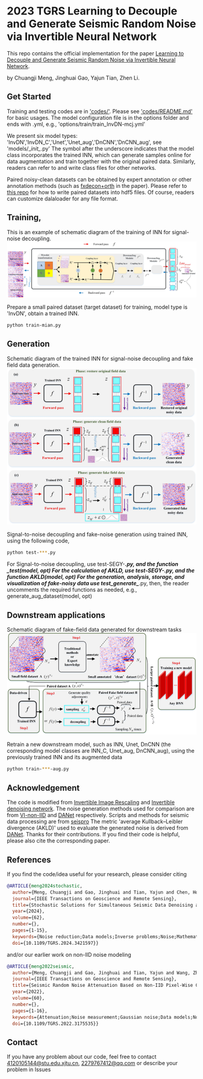 # 2023 TGRS Learning to Decouple and Generate Seismic Random Noise via Invertible Neural Network
This repo contains the official implementation for the paper [Learning to Decouple and Generate Seismic Random Noise via Invertible Neural Network](https://ieeexplore.ieee.org/document/10227303). 

by Chuangji Meng, Jinghuai Gao, Yajun Tian, Zhen Li.


## Get Started
Training and testing codes are in ['codes/'](./codes/). Please see ['codes/README.md'](./codes/README.md) for basic usages.
The model configuration file is in the options folder and ends with .yml, e.g., 'options/train/train_InvDN-mcj.yml'

We present six model types: 'InvDN','InvDN_C','Unet','Unet_aug','DnCNN','DnCNN_aug', see 'models/\__init\__.py'
The symbol after the underscore indicates that the model class incorporates the trained INN, which can generate samples online for data augmentation and 
train together with the original paired data. Similarly, readers can refer to and write class files for other networks.

Paired noisy-clean datasets can be obtained by expert annotation or other annotation methods (such as [fxdecon+orth](https://github.com/mengchuangji/SRNGF/tree/main/seispro/localortho) in the paper).
Please refer to [this repo](https://github.com/mengchuangji/SRNGF/tree/main/seispro/localortho) for how to write paired datasets into hdf5 files. Of course, readers can customize dalaloader for any file format.

## Training, 

This is an example of schematic diagram of the training of INN for signal-noise decoupling.
![INN_train](assets/INN_train.jpg)

Prepare a small paired dataset (target dataset) for training, model type is 'InvDN', obtain a trained INN.
```bash
python train-mian.py 
```

## Generation 
Schematic diagram of the trained INN for signal-noise decoupling and fake field data generation.
![INN_generate](assets/INN_generate.jpg)

Signal-to-noise decoupling and fake-noise generation using trained INN, using the following code,
```bash
python test-***.py 
```
For Signal-to-noise decoupling, use test-SEGY-***.py, and the function ***_test(model, opt)
For the calculation of AKLD, use test-SEGY-***.py, and the function AKLD(model, opt)
For the generation, analysis, storage, and visualization of fake-noisy data use test_generate_***.py, 
then, the reader uncomments the required functions as needed, e.g., generate_aug_dataset(model, opt)

## Downstream applications
Schematic diagram of fake-field data generated for downstream tasks
![workflow](assets/workflow.jpg)

Retrain a new downstream model, such as INN, Unet, DnCNN (the corresponding model classes are INN_C, Unet_aug, DnCNN_aug),
using the previously trained INN and its augmented data 
```bash
python train-***-aug.py 
```

## Acknowledgement
The code is modified from [Invertible Image Rescaling](https://github.com/pkuxmq/Invertible-Image-Rescaling) and [Invertible denoising network](https://github.com/Yang-Liu1082/InvDN). 
The noise generation methods used for comparison are from [VI-non-IID](https://github.com/mengchuangji/VI-Non-IID) and [DANet](https://github.com/zsyOAOA/DANet) respectively.
Scripts and methods for seismic data processing are from [seispro](https://github.com/mengchuangji/SRNGF/tree/main/seispro)
The metric 'average Kullback–Leibler divergence (AKLD)' used to evaluate the generated noise is derived from [DANet](https://github.com/zsyOAOA/DANet).
Thanks for their contributions. If you find their code is helpful, please also cite the corresponding paper. 

## References

If you find the code/idea useful for your research, please consider citing

```bib
@ARTICLE{meng2024stochastic,
  author={Meng, Chuangji and Gao, Jinghuai and Tian, Yajun and Chen, Hongling and Zhang, Wei and Luo, Renyu},
  journal={IEEE Transactions on Geoscience and Remote Sensing}, 
  title={Stochastic Solutions for Simultaneous Seismic Data Denoising and Reconstruction via Score-Based Generative Models}, 
  year={2024},
  volume={62},
  number={},
  pages={1-15},
  keywords={Noise reduction;Data models;Inverse problems;Noise;Mathematical models;Training;Stochastic processes;Denoising;Langevin dynamics;posterior sampling;reconstruction;score-based generative models (SGMs);stochastic solutions},
  doi={10.1109/TGRS.2024.3421597}}
```

and/or our earlier work on non-IID noise modeling

```bib
@ARTICLE{meng2022seismic,
  author={Meng, Chuangji and Gao, Jinghuai and Tian, Yajun and Wang, Zhiqiang},
  journal={IEEE Transactions on Geoscience and Remote Sensing}, 
  title={Seismic Random Noise Attenuation Based on Non-IID Pixel-Wise Gaussian Noise Modeling}, 
  year={2022},
  volume={60},
  number={},
  pages={1-16},
  keywords={Attenuation;Noise measurement;Gaussian noise;Data models;Noise reduction;Noise level;Training;Deep learning (DL);noise estimation;noise modeling;non-independently identically distribution (IID);seismic random noise attenuation (NA);variational inference (VI)},
  doi={10.1109/TGRS.2022.3175535}}
```


## Contact
If you have any problem about our code, feel free to contact <4120105144@stu.edu.xjtu.cn>, <2279767412@qq.com> or describe your problem in Issues
